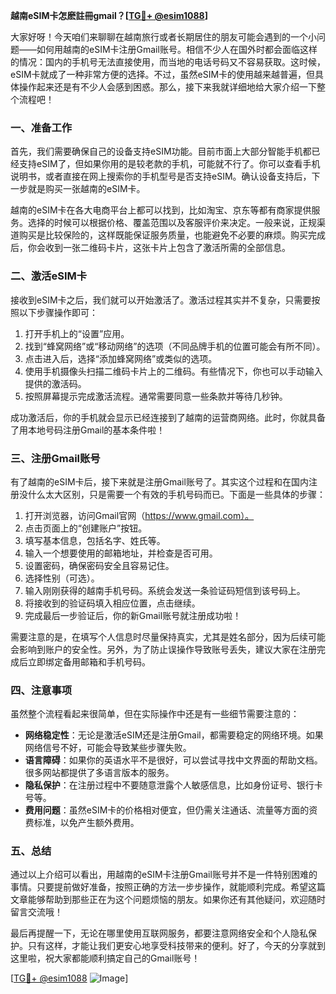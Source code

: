 **越南eSIM卡怎麽註冊gmail？[[TG💪+ @esim1088](https://t.me/s/esim1088)]**

大家好呀！今天咱们来聊聊在越南旅行或者长期居住的朋友可能会遇到的一个小问题——如何用越南的eSIM卡注册Gmail账号。相信不少人在国外时都会面临这样的情况：国内的手机号无法直接使用，而当地的电话号码又不容易获取。这时候，eSIM卡就成了一种非常方便的选择。不过，虽然eSIM卡的使用越来越普遍，但具体操作起来还是有不少人会感到困惑。那么，接下来我就详细地给大家介绍一下整个流程吧！

### 一、准备工作

首先，我们需要确保自己的设备支持eSIM功能。目前市面上大部分智能手机都已经支持eSIM了，但如果你用的是较老款的手机，可能就不行了。你可以查看手机说明书，或者直接在网上搜索你的手机型号是否支持eSIM。确认设备支持后，下一步就是购买一张越南的eSIM卡。

越南的eSIM卡在各大电商平台上都可以找到，比如淘宝、京东等都有商家提供服务。选择的时候可以根据价格、覆盖范围以及客服评价来决定。一般来说，正规渠道购买是比较保险的，这样既能保证服务质量，也能避免不必要的麻烦。购买完成后，你会收到一张二维码卡片，这张卡片上包含了激活所需的全部信息。

### 二、激活eSIM卡

接收到eSIM卡之后，我们就可以开始激活了。激活过程其实并不复杂，只需要按照以下步骤操作即可：

1. 打开手机上的“设置”应用。
2. 找到“蜂窝网络”或“移动网络”的选项（不同品牌手机的位置可能会有所不同）。
3. 点击进入后，选择“添加蜂窝网络”或类似的选项。
4. 使用手机摄像头扫描二维码卡片上的二维码。有些情况下，你也可以手动输入提供的激活码。
5. 按照屏幕提示完成激活流程。通常需要同意一些条款并等待几秒钟。

成功激活后，你的手机就会显示已经连接到了越南的运营商网络。此时，你就具备了用本地号码注册Gmail的基本条件啦！

### 三、注册Gmail账号

有了越南的eSIM卡后，接下来就是注册Gmail账号了。其实这个过程和在国内注册没什么太大区别，只是需要一个有效的手机号码而已。下面是一些具体的步骤：

1. 打开浏览器，访问Gmail官网（https://www.gmail.com）。
2. 点击页面上的“创建账户”按钮。
3. 填写基本信息，包括名字、姓氏等。
4. 输入一个想要使用的邮箱地址，并检查是否可用。
5. 设置密码，确保密码安全且容易记住。
6. 选择性别（可选）。
7. 输入刚刚获得的越南手机号码。系统会发送一条验证码短信到该号码上。
8. 将接收到的验证码填入相应位置，点击继续。
9. 完成最后一步验证后，你的新Gmail账号就注册成功啦！

需要注意的是，在填写个人信息时尽量保持真实，尤其是姓名部分，因为后续可能会影响到账户的安全性。另外，为了防止误操作导致账号丢失，建议大家在注册完成后立即绑定备用邮箱和手机号码。

### 四、注意事项

虽然整个流程看起来很简单，但在实际操作中还是有一些细节需要注意的：

- **网络稳定性**：无论是激活eSIM还是注册Gmail，都需要稳定的网络环境。如果网络信号不好，可能会导致某些步骤失败。
- **语言障碍**：如果你的英语水平不是很好，可以尝试寻找中文界面的帮助文档。很多网站都提供了多语言版本的服务。
- **隐私保护**：在注册过程中不要随意泄露个人敏感信息，比如身份证号、银行卡号等。
- **费用问题**：虽然eSIM卡的价格相对便宜，但仍需关注通话、流量等方面的资费标准，以免产生额外费用。

### 五、总结

通过以上介绍可以看出，用越南的eSIM卡注册Gmail账号并不是一件特别困难的事情。只要提前做好准备，按照正确的方法一步步操作，就能顺利完成。希望这篇文章能够帮助到那些正在为这个问题烦恼的朋友。如果你还有其他疑问，欢迎随时留言交流哦！

最后再提醒一下，无论在哪里使用互联网服务，都要注意网络安全和个人隐私保护。只有这样，才能让我们更安心地享受科技带来的便利。好了，今天的分享就到这里啦，祝大家都能顺利搞定自己的Gmail账号！

[[TG💪+ @esim1088](https://t.me/s/esim1088) ![Image](https://i.postimg.cc/4NQfJmqS/Snipaste-2025-05-13-00-14-12.png)]
